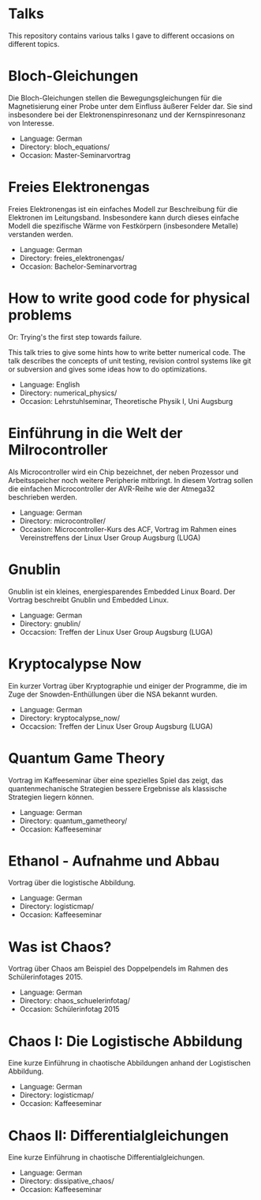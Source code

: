 Talks
=====

This repository contains various talks I gave to different occasions on
different topics.

Bloch-Gleichungen
=================

Die Bloch-Gleichungen stellen die Bewegungsgleichungen für die Magnetisierung
einer Probe unter dem Einfluss äußerer Felder dar. Sie sind insbesondere bei
der Elektronenspinresonanz und der Kernspinresonanz von Interesse.

 * Language: German
 * Directory: bloch_equations/
 * Occasion: Master-Seminarvortrag

Freies Elektronengas
====================

Freies Elektronengas ist ein einfaches Modell zur Beschreibung für die
Elektronen im Leitungsband.  Insbesondere kann durch dieses einfache Modell die
spezifische Wärme von Festkörpern (insbesondere Metalle) verstanden werden.

 * Language: German
 * Directory: freies_elektronengas/
 * Occasion: Bachelor-Seminarvortrag


How to write good code for physical problems
============================================

Or: Trying's the first step towards failure.

This talk tries to give some hints how to write better numerical code. The talk
describes the concepts of unit testing, revision control systems like git or
subversion and gives some ideas how to do optimizations.

 * Language: English
 * Directory: numerical_physics/
 * Occasion: Lehrstuhlseminar, Theoretische Physik I, Uni Augsburg


Einführung in die Welt der Milrocontroller
==========================================

Als Microcontroller wird ein Chip bezeichnet, der neben Prozessor und
Arbeitsspeicher noch weitere Peripherie mitbringt. In diesem Vortrag sollen die
einfachen Microcontroller der AVR-Reihe wie der Atmega32 beschrieben werden.

 * Language: German
 * Directory: microcontroller/
 * Occasion: Microcontroller-Kurs des ACF, Vortrag im Rahmen eines
   Vereinstreffens der Linux User Group Augsburg (LUGA)


Gnublin
=======

Gnublin ist ein kleines, energiesparendes Embedded Linux Board. Der Vortrag
beschreibt Gnublin und Embedded Linux.

 * Language: German
 * Directory: gnublin/
 * Occacsion: Treffen der Linux User Group Augsburg (LUGA)


Kryptocalypse Now
=================

Ein kurzer Vortrag über Kryptographie und einiger der Programme, die im Zuge
der Snowden-Enthüllungen über die NSA bekannt wurden.

 * Language: German
 * Directory: kryptocalypse_now/
 * Occacsion: Treffen der Linux User Group Augsburg (LUGA)


Quantum Game Theory
===================

Vortrag im Kaffeeseminar über eine spezielles Spiel das zeigt, das
quantenmechanische Strategien bessere Ergebnisse als klassische Strategien
liegern können.

 * Language: German
 * Directory: quantum_gametheory/
 * Occasion: Kaffeeseminar


Ethanol - Aufnahme und Abbau
============================

Vortrag über die logistische Abbildung.

 * Language: German
 * Directory: logisticmap/
 * Occasion: Kaffeeseminar


Was ist Chaos? 
==============

Vortrag über Chaos am Beispiel des Doppelpendels im Rahmen des Schülerinfotages
2015.

 * Language: German
 * Directory: chaos_schuelerinfotag/
 * Occasion: Schülerinfotag 2015


Chaos I: Die Logistische Abbildung 
==================================

Eine kurze Einführung in chaotische Abbildungen anhand der Logistischen
Abbildung.

 * Language: German
 * Directory: logisticmap/
 * Occasion: Kaffeeseminar


Chaos II: Differentialgleichungen 
=================================

Eine kurze Einführung in chaotische Differentialgleichungen.

 * Language: German
 * Directory: dissipative_chaos/
 * Occasion: Kaffeeseminar
